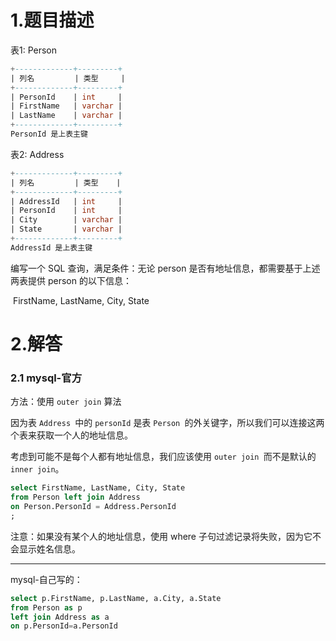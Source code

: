 # 1.题目描述

表1: Person
```sql
+-------------+---------+
| 列名         | 类型     |
+-------------+---------+
| PersonId    | int     |
| FirstName   | varchar |
| LastName    | varchar |
+-------------+---------+
PersonId 是上表主键
```
表2: Address
```sql
+-------------+---------+
| 列名         | 类型    |
+-------------+---------+
| AddressId   | int     |
| PersonId    | int     |
| City        | varchar |
| State       | varchar |
+-------------+---------+
AddressId 是上表主键
```

编写一个 SQL 查询，满足条件：无论 person 是否有地址信息，都需要基于上述两表提供 person 的以下信息：

​	FirstName, LastName, City, State

# 2.解答

### 2.1 mysql-官方

方法：使用 `outer join`
算法

因为表 `Address `中的 `personId` 是表 `Person `的外关键字，所以我们可以连接这两个表来获取一个人的地址信息。

考虑到可能不是每个人都有地址信息，我们应该使用 `outer join `而不是默认的 `inner join`。
```sql
select FirstName, LastName, City, State
from Person left join Address
on Person.PersonId = Address.PersonId
;
```
注意：如果没有某个人的地址信息，使用 where 子句过滤记录将失败，因为它不会显示姓名信息。

------------------

mysql-自己写的：

```sql
select p.FirstName, p.LastName, a.City, a.State
from Person as p
left join Address as a
on p.PersonId=a.PersonId
```

